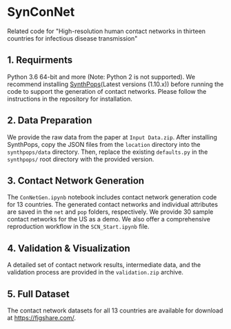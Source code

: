 # SynConNet
Related code for "High-resolution human contact networks in thirteen countries for infectious disease transmission"

## 1. Requirments
Python 3.6 64-bit and more (Note: Python 2 is not supported).
We recommend installing [SynthPops](https://github.com/synthpops/synthpops)(Latest versions (1.10.x)) before running the code to support the generation of contact networks. Please follow the instructions in the repository for installation.

## 2. Data Preparation 
We provide the raw data from the paper at `Input Data.zip`. After installing SynthPops, copy the JSON files from the `location` directory into the `synthpops/data` directory. Then, replace the existing `defaults.py` in the `synthpops/` root directory with the provided version.

## 3. Contact Network Generation  
The `ConNetGen.ipynb` notebook includes contact network generation code for 13 countries. The generated contact networks and individual attributes are saved in the `net` and `pop` folders, respectively. We provide 30 sample contact networks for the US as a demo. We also offer a comprehensive reproduction workflow in the `SCN_Start.ipynb` file.

## 4. Validation & Visualization  
A detailed set of contact network results, intermediate data, and the validation process are provided in the `validation.zip` archive.

## 5. Full Dataset
The contact network datasets for all 13 countries are available for download at https://figshare.com/.
